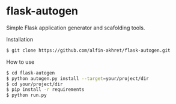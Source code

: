 # flask-autogen

Simple Flask application generator and scafolding tools.

Installation
```sh
$ git clone https://github.com/alfin-akhret/flask-autogen.git
```


How to use
```sh
$ cd flask-autogen
$ python autogen.py install --target=your/project/dir
$ cd your/project/dir
$ pip install -r requirements
$ python run.py
```
